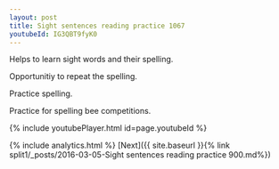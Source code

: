 ```yaml
---
layout: post
title: Sight sentences reading practice 1067
youtubeId: IG3QBT9fyK0
---
```

 
 
Helps to learn sight words and their spelling.

Opportunitiy to repeat the spelling. 

Practice spelling. 
 
Practice for spelling bee competitions. 
 
{% include youtubePlayer.html id=page.youtubeId %}
 
 
{% include analytics.html %} 
[Next]({{ site.baseurl }}{% link  split1/_posts/2016-03-05-Sight sentences reading practice 900.md%})
 
